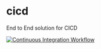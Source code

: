 # cicd
End to End solution for CICD

[![Continuous Integration Workflow](https://github.com/vipin-tech/cicd/actions/workflows/ci.yaml/badge.svg?branch=main)](https://github.com/vipin-tech/cicd/actions/workflows/ci.yaml)
